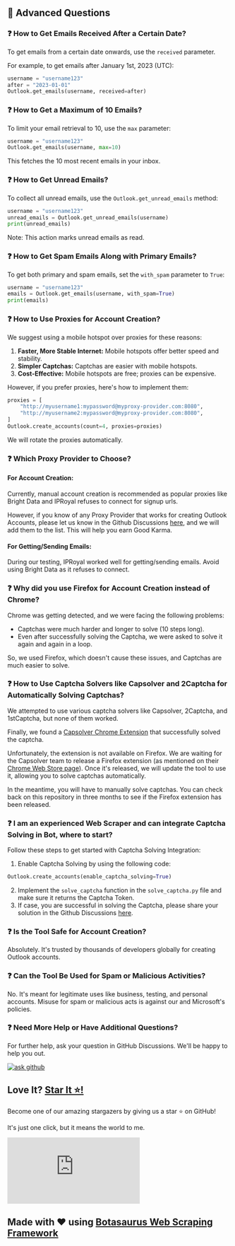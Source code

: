 ## 🤔 Advanced Questions

### ❓ How to Get Emails Received After a Certain Date?
To get emails from a certain date onwards, use the `received` parameter. 

For example, to get emails after January 1st, 2023 (UTC):

```python
username = "username123"
after = "2023-01-01"
Outlook.get_emails(username, received=after)
```

### ❓ How to Get a Maximum of 10 Emails?
To limit your email retrieval to 10, use the `max` parameter:

```python
username = "username123"
Outlook.get_emails(username, max=10)
```
This fetches the 10 most recent emails in your inbox.

### ❓ How to Get Unread Emails?
To collect all unread emails, use the `Outlook.get_unread_emails` method:

```python
username = "username123"
unread_emails = Outlook.get_unread_emails(username)
print(unread_emails)
```
Note: This action marks unread emails as read.

### ❓ How to Get Spam Emails Along with Primary Emails?
To get both primary and spam emails, set the `with_spam` parameter to `True`:

```python
username = "username123"
emails = Outlook.get_emails(username, with_spam=True)
print(emails)
```

### ❓ How to Use Proxies for Account Creation?
We suggest using a mobile hotspot over proxies for these reasons:
1. **Faster, More Stable Internet:** Mobile hotspots offer better speed and stability.
2. **Simpler Captchas:** Captchas are easier with mobile hotspots.
3. **Cost-Effective:** Mobile hotspots are free; proxies can be expensive.

However, if you prefer proxies, here's how to implement them:

```python
proxies = [
    "http://myusername1:mypassword@myproxy-provider.com:8080",
    "http://myusername2:mypassword@myproxy-provider.com:8080",
]
Outlook.create_accounts(count=4, proxies=proxies)
```
We will rotate the proxies automatically.

### ❓ Which Proxy Provider to Choose?

#### For Account Creation:
Currently, manual account creation is recommended as popular proxies like Bright Data and IPRoyal refuses to connect for signup urls. 

However, if you know of any Proxy Provider that works for creating Outlook Accounts, please let us know in the Github Discussions [here](https://github.com/omkarcloud/outlook-account-generator/discussions), and we will add them to the list. This will help you earn Good Karma.

#### For Getting/Sending Emails:

During our testing, IPRoyal worked well for getting/sending emails. Avoid using Bright Data as it refuses to connect.


### ❓ Why did you use Firefox for Account Creation instead of Chrome?

Chrome was getting detected, and we were facing the following problems:

- Captchas were much harder and longer to solve (10 steps long).
- Even after successfully solving the Captcha, we were asked to solve it again and again in a loop.

So, we used Firefox, which doesn't cause these issues, and Captchas are much easier to solve.

### ❓ How to Use Captcha Solvers like Capsolver and 2Captcha for Automatically Solving Captchas?

We attempted to use various captcha solvers like Capsolver, 2Captcha, and 1stCaptcha, but none of them worked.

Finally, we found a [Capsolver Chrome Extension](https://chromewebstore.google.com/detail/captcha-solver-auto-bypas/pgojnojmmhpofjgdmaebadhbocahppod) that successfully solved the captcha.

Unfortunately, the extension is not available on Firefox. We are waiting for the Capsolver team to release a Firefox extension (as mentioned on their [Chrome Web Store page](https://chromewebstore.google.com/detail/captcha-solver-auto-bypas/pgojnojmmhpofjgdmaebadhbocahppod)). Once it's released, we will update the tool to use it, allowing you to solve captchas automatically.

In the meantime, you will have to manually solve captchas. You can check back on this repository in three months to see if the Firefox extension has been released.

### ❓ I am an experienced Web Scraper and can integrate Captcha Solving in Bot, where to start?

Follow these steps to get started with Captcha Solving Integration:

1.  Enable Captcha Solving by using the following code:
```python
Outlook.create_accounts(enable_captcha_solving=True)
```
2.  Implement the `solve_captcha` function in the `solve_captcha.py` file and make sure it returns the Captcha Token.
3.  If case, you are successful in solving the Captcha, please share your solution in the Github Discussions [here](https://github.com/omkarcloud/outlook-account-generator/discussions).


### ❓ Is the Tool Safe for Account Creation?
Absolutely. It's trusted by thousands of developers globally for creating Outlook accounts.

### ❓ Can the Tool Be Used for Spam or Malicious Activities?
No. It's meant for legitimate uses like business, testing, and personal accounts. Misuse for spam or malicious acts is against our and Microsoft's policies.


### ❓ Need More Help or Have Additional Questions?

For further help, ask your question in GitHub Discussions. We'll be happy to help you out.

[![ask github](https://raw.githubusercontent.com/omkarcloud/google-maps-scraper/master/screenshots/ask-on-github.png)](https://github.com/omkarcloud/google-maps-scraper/discussions)


## Love It? [Star It ⭐!](https://github.com/omkarcloud/outlook-account-generator)

Become one of our amazing stargazers by giving us a star ⭐ on GitHub!

It's just one click, but it means the world to me.

[![Stargazers for @omkarcloud/outlook-account-generator](https://bytecrank.com/nastyox/reporoster/php/stargazersSVG.php?user=omkarcloud&repo=outlook-account-generator)](https://github.com/omkarcloud/outlook-account-generator/stargazers)

## Made with ❤️ using [Botasaurus Web Scraping Framework](https://github.com/omkarcloud/botasaurus)